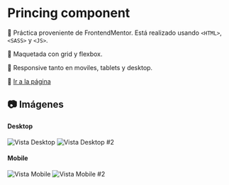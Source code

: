 # Princing component

:pushpin: Práctica proveniente de FrontendMentor.  Está realizado usando `<HTML>`, `<SASS>` y `<JS>`.

:pushpin: Maquetada con grid y flexbox.

:pushpin: Responsive tanto en moviles, tablets y desktop.

:link: <a href="#" target="_blank" title="¡Ir!">Ir a la página</a>


## :camera: Imágenes

#### Desktop

![Vista Desktop](https://i.postimg.cc/mrTKW9wC/nico-ice-desktop.png "Desktop")
![Vista Desktop #2](https://i.postimg.cc/fySrffzn/nico-ice-desktop2.png "Desktop #2")

#### Mobile

![Vista Mobile](https://i.postimg.cc/bJB5nBj9/nico-ice-mobile1.png "Mobile")
![Vista Mobile #2](https://i.postimg.cc/RFF8Nz20/nico-ice-mobile2.png "Mobile #2")
